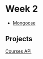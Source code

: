 # Week 2

- [Mongoose](../03-mongosse/README.md)

## Projects

[Courses API](https://github.com/samirm00/express-mongodb-template)
